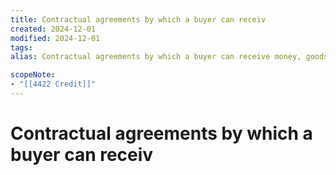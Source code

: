 ```yaml
---
title: Contractual agreements by which a buyer can receiv
created: 2024-12-01
modified: 2024-12-01
tags: 
alias: Contractual agreements by which a buyer can receive money, goods or services immediately and pay for it later or over time.

scopeNote:
- "[[4422 Credit]]"
---
```

# Contractual agreements by which a buyer can receiv
